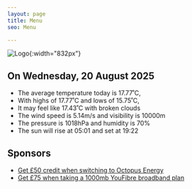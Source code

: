 ```yaml
---
layout: page
title: Menu
seo: Menu

---
```


![Logo](/images/logo.jpg){:width="832px"}

<!-- weather_marker starts -->
## On Wednesday, 20 August 2025

- The average temperature today is 17.77˚C,
- With highs of 17.77˚C and lows of 15.75˚C,
- It may feel like 17.43˚C with broken clouds
- The wind speed is 5.14m/s and visibility is 10000m
- The pressure is 1018hPa and humidity is 70%
- The sun will rise at 05:01 and set at 19:22

<!-- weather_marker ends -->

## Sponsors

- [Get £50 credit when switching to Octopus Energy](https://bit.ly/3oD1nnS)
- [Get £75 when taking a 1000mb YouFibre broadband plan](https://aklam.io/91zWhU?)
